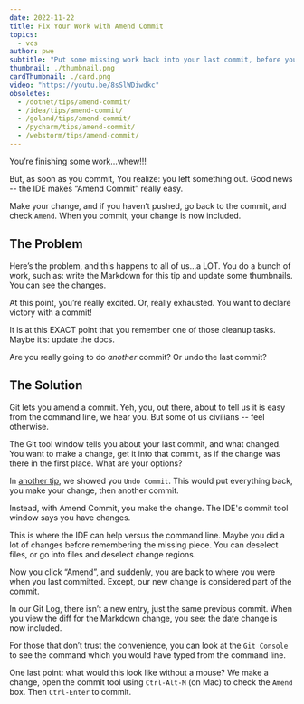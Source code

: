 ```yaml
---
date: 2022-11-22
title: Fix Your Work with Amend Commit
topics:
  - vcs
author: pwe
subtitle: "Put some missing work back into your last commit, before you push."
thumbnail: ./thumbnail.png
cardThumbnail: ./card.png
video: "https://youtu.be/8sSlWDiwdkc"
obsoletes:
  - /dotnet/tips/amend-commit/
  - /idea/tips/amend-commit/
  - /goland/tips/amend-commit/
  - /pycharm/tips/amend-commit/
  - /webstorm/tips/amend-commit/
---
```


You’re finishing some work…whew!!!

But, as soon as you commit, You realize: you left something out.
Good news -- the IDE makes “Amend Commit” really easy.

Make your change, and if you haven’t pushed, go back to the commit, and check `Amend`.
When you commit, your change is now included.

## The Problem

Here’s the problem, and this happens to all of us...a LOT.
You do a bunch of work, such as: write the Markdown for this tip and update some thumbnails.
You can see the changes.

At this point, you’re really excited.
Or, really exhausted.
You want to declare victory with a commit!

It is at this EXACT point that you remember one of those cleanup tasks.
Maybe it’s: update the docs.

Are you really going to do _another_ commit? Or undo the last commit?

## The Solution

Git lets you amend a commit.
Yeh, you, out there, about to tell us it is easy from the command line, we hear you.
But some of us civilians -- feel otherwise.

The Git tool window tells you about your last commit, and what changed.
You want to make a change, get it into that commit, as if the change was there in the first place.
What are your options?

In [another tip](../undo-last-commit/), we showed you `Undo Commit`.
This would put everything back, you make your change, then another commit.

Instead, with Amend Commit, you make the change.
The IDE's commit tool window says you have changes.

This is where the IDE can help versus the command line.
Maybe you did a lot of changes before remembering the missing piece.
You can deselect files, or go into files and deselect change regions.

Now you click “Amend”, and suddenly, you are back to where you were when you last committed.
Except, our new change is considered part of the commit.

In our Git Log, there isn’t a new entry, just the same previous commit.
When you view the diff for the Markdown change, you see: the date change is now included.

For those that don’t trust the convenience, you can look at the `Git Console` to see the command which you would have typed from the command line.

One last point: what would this look like without a mouse?
We make a change, open the commit tool using `Ctrl-Alt-M` (on Mac) to check the `Amend` box.
Then `Ctrl-Enter` to commit.
